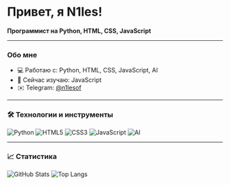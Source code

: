 # Привет, я N1les!  
**Программист на Python, HTML, CSS, JavaScript**

---

### Обо мне
- 💻 Работаю с: Python, HTML, CSS, JavaScript, AI
- 🌱 Сейчас изучаю: JavaScript
- ✉️ Telegram: [@n1lesof](https://t.me/n1lesof)

---

### 🛠️ Технологии и инструменты
![Python](https://img.shields.io/badge/-Python-333333?style=flat&logo=python)
![HTML5](https://img.shields.io/badge/-HTML5-333333?style=flat&logo=html5)
![CSS3](https://img.shields.io/badge/-CSS3-333333?style=flat&logo=css3)
![JavaScript](https://img.shields.io/badge/-JavaScript-333333?style=flat&logo=javascript)
![AI](https://img.shields.io/badge/-AI-333333?style=flat&logo=openai)

---

### 📈 Статистика
![GitHub Stats](https://github-readme-stats.vercel.app/api?username=hycos1&show_icons=true&theme=tokyonight)
![Top Langs](https://github-readme-stats.vercel.app/api/top-langs/?username=hycos1&layout=compact&theme=tokyonight)
